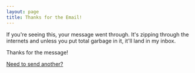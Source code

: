 ```yaml
---
layout: page
title: Thanks for the Email!
---
```


If you're seeing this, your message went through. It's zipping through the internets and unless you put total garbage in it, it'll land in my inbox.

Thanks for the message!

[Need to send another?](/contact/)
